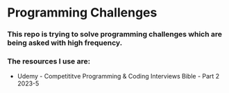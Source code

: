 # Programming Challenges
### This repo is trying to solve programming challenges which are being asked with high frequency.
### The resources I use are:
- Udemy - Competititve Programming & Coding Interviews Bible - Part 2 2023-5 

